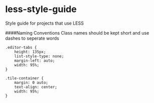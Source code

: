 less-style-guide
================

Style guide for projects that use LESS

####Naming Conventions
Class names should be kept short and use dashes to seperate words

```
.editor-tabs {
	height: 135px;
	list-style-type: none;
	margin-left: auto;
	width: 95%;
}

.tile-container {
	margin: 0 auto;
	text-align: center;
	width: 95%;
}
```
